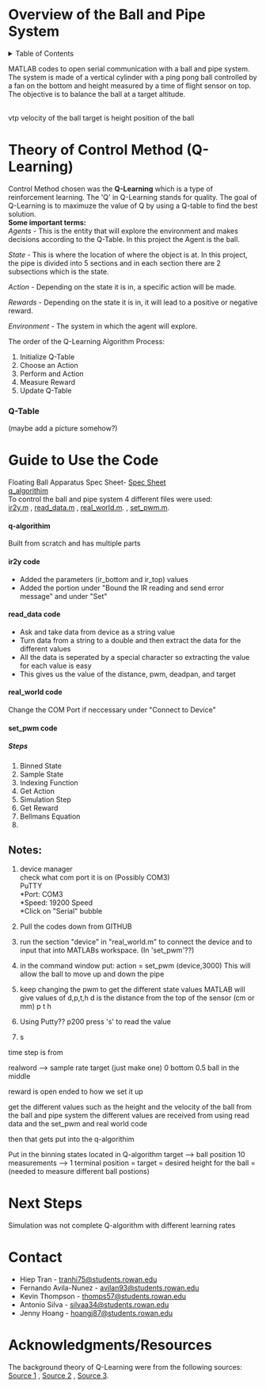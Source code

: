 # Overview of the Ball and Pipe System
<!-- TABLE OF CONTENTS -->
<details>
  <summary>Table of Contents</summary>
  <ol>
    <li>
      <a href="#overview-of-the-project">Overview of the Project</a>
      <ul>
        <li><a href="#built-with">Built With</a></li>
      </ul>
    </li>
    <li>
      <a href="#theory-of-control-method">Theory of Control Method</a>
      <ul>
        <li><a href="#q-table">Q-Table</a></li>
      </ul>
      <li>
      <a href="#guide-to-use-the-code">Guide to Use the Code</a>
      <ul>
        <li><a href="#ir2y-code">ir2y code</a></li>
        <li><a href="#read_data-code">read_data code</a></li>
        <li><a href="#real_world-code">real_world code</a></li>
        <li><a href="#set_pwm-code">set_pwm code</a></li>
      </ul>
    </li>
    <li>
    <li><a href="#contact">Contact</a></li>
    <li><a href="#acknowledgments">Acknowledgments</a></li>
  </ol>
</details>


<!-- Done -->
MATLAB codes to open serial communication with a ball and pipe system. The system is made of a vertical cylinder with a ping pong ball controlled by a fan on the bottom and height measured by a time of flight sensor on top. The objective is to balance the ball at a target altitude. 

<br/>
vtp
velocity of the ball
target is height
position of the ball




# Theory of Control Method (Q-Learning)
Control Method chosen was the **Q-Learning** which is a type of reinforcement learning. The 'Q' in Q-Learning stands for quality. The goal of Q-Learning is to maximuze the value of Q by using a Q-table to find the best solution.<br/>
**Some important terms:** <br/>
*Agents* - This is the entity that will explore the environment and makes decisions according to the Q-Table. In this project the Agent is the ball.
<br/>

*State* - This is where the location of where the object is at. In this project, the pipe is divided into 5 sections and in each section there are 2 subsections which is the state.
<br/>

*Action* - Depending on the state it is in, a specific action will be made.
<br/>

*Rewards* - Depending on the state it is in, it will lead to a positive or negative reward.
<br/>

*Environment* - The system in which the agent will explore.
<br/>

The order of the Q-Learning Algorithm Process:
1. Initialize Q-Table
2. Choose an Action
3. Perform and Action
4. Measure Reward
5. Update Q-Table


### Q-Table
   (maybe add a picture somehow?) 


  

# Guide to Use the Code
Floating Ball Apparatus Spec Sheet- [Spec Sheet](https://github.com/Jenny-Hoang/ball_and_pipe_control/blob/main/SCFBA%20Specification%20Sheet.pdf)<br/>
[q_algorithim](https://github.com/Jenny-Hoang/ball_and_pipe_control/blob/main/q_algorithim.m) <br/>
To control the ball and pipe system 4 different files were used:<br/>
[ir2y.m](https://github.com/Jenny-Hoang/ball_and_pipe_control/blob/main/ir2y.m)
, [read_data.m](https://github.com/Jenny-Hoang/ball_and_pipe_control/blob/main/read_data.m)
, [real_world.m](https://github.com/Jenny-Hoang/ball_and_pipe_control/blob/main/real_world.m).
, [set_pwm.m](https://github.com/Jenny-Hoang/ball_and_pipe_control/blob/main/real_world.m).

#### q-algorithim
Built from scratch and has multiple parts



#### ir2y code
* Added the parameters (ir_bottom and ir_top) values 
* Added the portion under "Bound the IR reading and send error message" and under "Set"

#### read_data code

* Ask and take data from device as a string value
* Turn data from a string to a double and then extract the data for the different values
* All the data is seperated by a special character so extracting the value for each value is easy
* This gives us the value of the distance, pwm, deadpan, and target

<!-- distance skip : 2345
pwm skip 6(,) 78910
k
 -->

#### real_world code
Change the COM Port if neccessary under "Connect to Device"

#### set_pwm code



##### Steps
1. Binned State
2. Sample State
3. Indexing Function
4. Get Action
5. Simulation Step
6. Get Reward
7. Bellmans Equation
8. 


## Notes:
1. device manager<br/>
  check what com port it is on (Possibly COM3)<br/> 
  PuTTY <br/>
      *Port: COM3<br/>
      *Speed: 19200 Speed<br/>
      *Click on "Serial" bubble
     
2. Pull the codes down from GITHUB

3. run the section "device" in "real_world.m" to connect the device and to input that into MATLABs workspace.
(In 'set_pwm'??)

4. in the command window put:
      action = set_pwm (device,3000)
This will allow the ball to move up and down the pipe

5. keep changing the pwm to get the different state values 
  MATLAB will give values of d,p,t,h
    d is the distance from the top of the sensor (cm or mm)
    p
    t
    h
    
5. Using Putty??
    p200
    press 's' to read the value
    
6. s
  
time step is from

realword --> sample rate
target (just make one)
0 bottom
0.5 ball in the middle

reward is open ended to how we set it up


get the different values such as the height and the velocity of the ball from the ball and pipe system
the different values are received from using 
read data and the set_pwm and real world code 

then that gets put into the q-algorithim



Put in the binning states located in Q-algorithm
target --> ball position
10 measurements --> 1 terminal position = target = desired height for the ball = (needed to measure different ball postions)


# Next Steps
Simulation was not complete
Q-algorithm with different learning rates 

# Contact
- Hiep Tran - tranhi75@students.rowan.edu
- Fernando Avila-Nunez - avilan93@students.rowan.edu
- Kevin Thompson - thomps57@students.rowan.edu
- Antonio Silva - silvaa34@students.rowan.edu
- Jenny Hoang - hoangj87@students.rowan.edu


# Acknowledgments/Resources
The background theory of Q-Learning were from the following sources: <br/>
[Source 1](https://gotensor.com/2019/10/02/q-learning-an-introduction-through-a-simple-table-based-implementation-with-learning-rate-discount-factor-and-exploration/)
, [Source 2](https://towardsdatascience.com/a-beginners-guide-to-q-learning-c3e2a30a653c)
, [Source 3](https://www.freecodecamp.org/news/an-introduction-to-q-learning-reinforcement-learning-14ac0b4493cc/).
